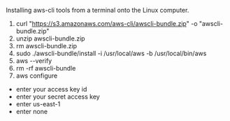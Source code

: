 Installing aws-cli tools from a terminal onto the Linux computer.

1. curl "https://s3.amazonaws.com/aws-cli/awscli-bundle.zip" -o "awscli-bundle.zip"
2. unzip awscli-bundle.zip
3. rm awscli-bundle.zip
4. sudo ./awscli-bundle/install -i /usr/local/aws -b /usr/local/bin/aws
5. aws --verify
6. rm -rf awscli-bundle
7. aws configure
  - enter your access key id
  - enter your secret access key
  - enter us-east-1
  - enter none
